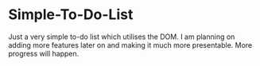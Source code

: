 # Simple-To-Do-List

Just a very simple to-do list which utilises the DOM. I am planning on adding more features later on and making it much more presentable.
More progress will happen.

